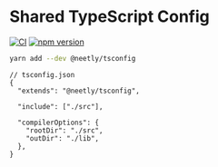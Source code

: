 # Shared TypeScript Config

[![CI](https://github.com/neetly/tsconfig/actions/workflows/ci.yml/badge.svg)](https://github.com/neetly/tsconfig/actions/workflows/ci.yml)
[![npm version](https://img.shields.io/npm/v/@neetly/tsconfig)](https://www.npmjs.com/package/@neetly/tsconfig)

```sh
yarn add --dev @neetly/tsconfig
```

```jsonc
// tsconfig.json
{
  "extends": "@neetly/tsconfig",

  "include": ["./src"],

  "compilerOptions": {
    "rootDir": "./src",
    "outDir": "./lib",
  },
}
```

